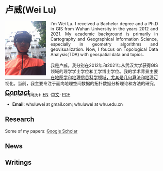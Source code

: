 # 卢威(Wei Lu)
<p style="height:180px; text-align:justify">
<img src="static/me.jpeg" alt="卢巍（Wei Lu)" style="height: 180px;float: left;margin-right:15px;"/>
I'm Wei Lu. I received a Bachelor degree and a Ph.D in GIS from Wuhan University in the years 2012 and 2021. My academic background is primarily in Cartography and Geographical Information Science, especially in geometry algorithms and geovisualization. Now, I foucus on Topological Data Analysis(TDA) with geospatial data and topics.<br/>
<br/>
我是卢威。我分别在2012年和2021年从武汉大学获得GIS领域的理学学士学位和工学博士学位。我的学术背景主要在地图学和地理信息科学领域，尤其是几何算法和地理可视化。当前，我主要专注于面向地理空间数据的拓扑数据分析理论和方法的研究。<br/>
<br/>
My Résumé(简历): <a href="pages/resume.en.html">EN</a> &sdot;<a href="pages/resume.zh.html">中文</a>&sdot; <a href="static/resume.pdf">PDF</a>
</p>
<hr/>

## Contact
* **Email**: whuluwei at gmail.com; whuluwei at whu.edu.cn

## Research
Some of my papers: [Google Scholar](https://scholar.google.com/citations?user=q8gtz8AAAAAJ) 

## News

## Writings